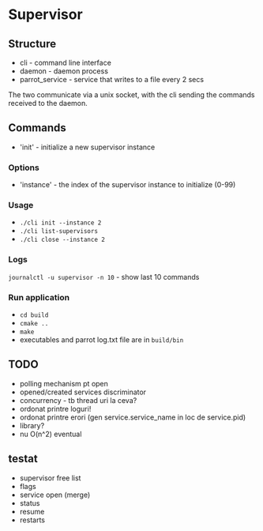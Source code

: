 # Supervisor

## Structure

* cli - command line interface
* daemon - daemon process
* parrot_service - service that writes to a file every 2 secs

The two communicate via a unix socket, with the cli sending the commands received to the daemon.

## Commands

* 'init' - initialize a new supervisor instance

### Options

* 'instance' - the index of the supervisor instance to initialize (0-99)

### Usage
* `./cli init --instance 2`
* `./cli list-supervisors`
* `./cli close --instance 2`

### Logs
`journalctl -u supervisor -n 10` - show last 10 commands

### Run application
* `cd build`
* `cmake ..`
* `make`
* executables and parrot log.txt file are in `build/bin`

## TODO
* polling mechanism pt open
* opened/created services discriminator
* concurrency - tb thread uri la ceva?
* ordonat printre loguri!
* ordonat printre erori (gen service.service_name in loc de service.pid)
* library?
* nu O(n^2) eventual

## testat
* supervisor free list
* flags
* service open (merge)
* status
* resume
* restarts